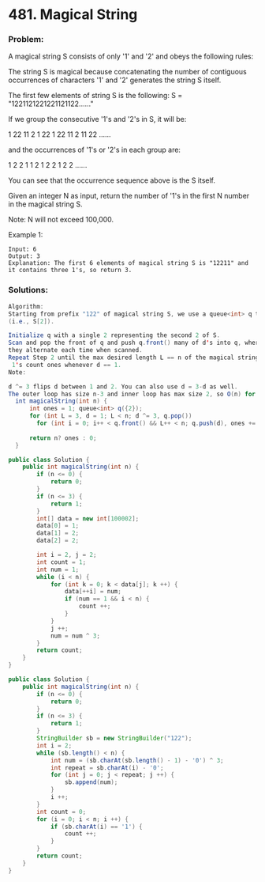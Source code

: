 # 481. Magical String

### Problem:

A magical string S consists of only '1' and '2' and obeys the following rules:

The string S is magical because concatenating the number of contiguous occurrences of characters '1' and '2' generates the string S itself.

The first few elements of string S is the following: S = "1221121221221121122……"

If we group the consecutive '1's and '2's in S, it will be:

1 22 11 2 1 22 1 22 11 2 11 22 ......

and the occurrences of '1's or '2's in each group are:

1 2    2 1 1 2 1 2 2 1 2 2 ......

You can see that the occurrence sequence above is the S itself.

Given an integer N as input, return the number of '1's in the first N number in the magical string S.

Note: N will not exceed 100,000.

Example 1:

```
Input: 6
Output: 3
Explanation: The first 6 elements of magical string S is "12211" and it contains three 1's, so return 3.
```

### Solutions:

```java
Algorithm:
Starting from prefix "122" of magical string S, we use a queue<int> q to store its digits from the second 2
(i.e., S[2]).

Initialize q with a single 2 representing the second 2 of S.
Scan and pop the front of q and push q.front() many of d's into q, where both q.front() and d are 2 and 1 and 
they alternate each time when scanned.
Repeat Step 2 until the max desired length L == n of the magical string is scanned. Meanwhile, also update digit
 1's count ones whenever d == 1.
Note:

d ^= 3 flips d between 1 and 2. You can also use d = 3-d as well.
The outer loop has size n-3 and inner loop has max size 2, so O(n) for time complexity.
  int magicalString(int n) {
      int ones = 1; queue<int> q({2});
      for (int L = 3, d = 1; L < n; d ^= 3, q.pop())
        for (int i = 0; i++ < q.front() && L++ < n; q.push(d), ones += d%2) ;
        
      return n? ones : 0;
  }
```

```java
public class Solution {
    public int magicalString(int n) {
        if (n <= 0) {
            return 0;
        }
        if (n <= 3) {
            return 1;
        }
        int[] data = new int[100002];
        data[0] = 1;
        data[1] = 2;
        data[2] = 2;

        int i = 2, j = 2;
        int count = 1;
        int num = 1;
        while (i < n) {
            for (int k = 0; k < data[j]; k ++) {
                data[++i] = num;
                if (num == 1 && i < n) {
                    count ++;
                }
            }
            j ++;
            num = num ^ 3;
        }
        return count;
    }
}
```

```java
public class Solution {
    public int magicalString(int n) {
        if (n <= 0) {
            return 0;
        }
        if (n <= 3) {
            return 1;
        }
        StringBuilder sb = new StringBuilder("122");
        int i = 2;
        while (sb.length() < n) {
            int num = (sb.charAt(sb.length() - 1) - '0') ^ 3;
            int repeat = sb.charAt(i) - '0';
            for (int j = 0; j < repeat; j ++) {
                sb.append(num);
            }
            i ++;
        }
        int count = 0;
        for (i = 0; i < n; i ++) {
            if (sb.charAt(i) == '1') {
                count ++;
            }
        }
        return count;
    }
}
```



